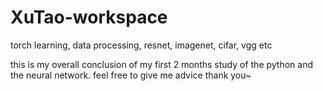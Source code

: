 # XuTao-workspace
torch learning, data processing, resnet, imagenet, cifar, vgg etc

this is my overall conclusion of my first 2 months study of the python and the neural network.
feel free to give me advice
thank you~
